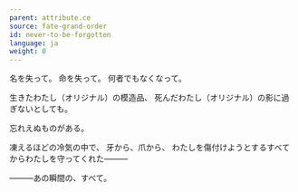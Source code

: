```yaml
---
parent: attribute.ce
source: fate-grand-order
id: never-to-be-forgotten
language: ja
weight: 0
---
```


名を失って。
命を失って。
何者でもなくなって。

生きたわたし（オリジナル）の模造品、
死んだわたし（オリジナル）の影に過ぎないとしても。

忘れえぬものがある。

凍えるほどの冷気の中で、
牙から、爪から、
わたしを傷付けようとするすべてからわたしを守ってくれた―――

―――あの瞬間の、すべて。

